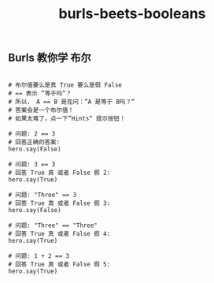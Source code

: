 ﻿---
layout: default
title: burls-beets-booleans
---
## Burls 教你学 布尔
```

# 布尔值要么是真 True 要么是假 False
# == 表示 ”等于吗“？
# 所以， A == B 是在问：”A 是等于 B吗？“
# 答案会是一个布尔值！
# 如果太难了，点一下”Hints“ 提示按钮！

# 问题: 2 == 3 
# 回答正确的答案:
hero.say(False)

# 问题: 3 == 3
# 回答 True 真 或者 False 假 2:
hero.say(True)

# 问题: "Three" == 3
# 回答 True 真 或者 False 假 3:
hero.say(False)

# 问题: "Three" == "Three"
# 回答 True 真 或者 False 假 4:
hero.say(True)

# 问题: 1 + 2 == 3
# 回答 True 真 或者 False 假 5:
hero.say(True)

```
